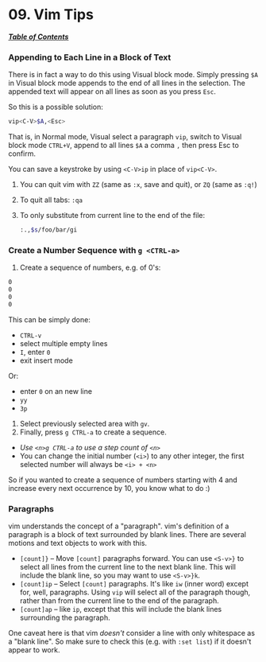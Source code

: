 # 09. Vim Tips

[***Table of Contents***](./ToC.md)

### Appending to Each Line in a Block of Text

There is in fact a way to do this using Visual block mode. Simply pressing `$A`
in Visual block mode appends to the end of all lines in the selection. The
appended text will appear on all lines as soon as you press `Esc`.

So this is a possible solution:

```bash
vip<C-V>$A,<Esc>
```

That is, in Normal mode, Visual select a paragraph `vip`, switch to Visual
block mode `CTRL+V`, append to all lines `$A` a comma `,` then press Esc to
confirm.

You can save a keystroke by using `<C-V>ip` in place of `vip<C-V>`.

1. You can quit vim with `ZZ` (same as `:x`, save and quit), or `ZQ` (same as
   `:q!`)

1. To quit all tabs: `:qa`

1. To only substitute from current line to the end of the file:

   ```bash
   :.,$s/foo/bar/gi
   ```

### Create a Number Sequence with `g <CTRL-a>`

1. Create a sequence of numbers, e.g. of 0's:

```bash
0
0
0
0
```

This can be simply done: 
- `CTRL-v`
- select multiple empty lines
- `I`, enter `0`
- exit insert mode

Or:
- enter `0` on an new line
- `yy`
- `3p`

1. Select previously selected area with `gv`.
1. Finally, press `g CTRL-a` to create a sequence.

- *Use `<n>g CTRL-a` to use a step count of `<n>`*
- You can change the initial number (`<i>`) to any other integer, the first
selected number will always be `<i> + <n>`

So if you wanted to create a sequence of numbers starting with 4 and increase
every next occurrence by 10, you know what to do :)

### Paragraphs

vim understands the concept of a "paragraph". vim's definition of a paragraph
is a block of text surrounded by blank lines. There are several motions and
text objects to work with this.

- `[count]}` – Move `[count]` paragraphs forward. You can use `<S-v>}` to
select all lines from the current line to the next blank line. This will
include the blank line, so you may want to use `<S-v>}k`.
- `[count]ip` – Select `[count]` paragraphs. It's like `iw` (inner word) except
for, well, paragraphs. Using `vip` will select all of the paragraph though,
rather than from the current line to the end of the paragraph.
- `[count]ap` – like `ip`, except that this will include the blank lines
surrounding the paragraph.

One caveat here is that vim *doesn't* consider a line with only whitespace as a
"blank line". So make sure to check this (e.g. with `:set list`) if it doesn't
appear to work.
